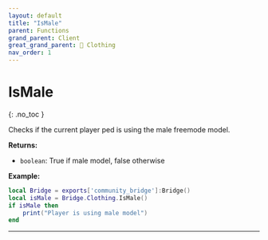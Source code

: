 ```yaml
---
layout: default
title: "IsMale"
parent: Functions
grand_parent: Client
great_grand_parent: 👔 Clothing
nav_order: 1
---
```


# IsMale
{: .no_toc }

Checks if the current player ped is using the male freemode model.

**Returns:**
- `boolean`: True if male model, false otherwise

**Example:**
```lua
local Bridge = exports['community_bridge']:Bridge()
local isMale = Bridge.Clothing.IsMale()
if isMale then
    print("Player is using male model")
end
```

---